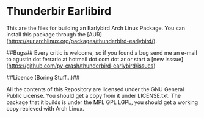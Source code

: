 # Thunderbir Earlibird #

This are the files for building an Earlybird Arch Linux Package.
You can install this package through the [AUR] (https://aur.archlinux.org/packages/thunderbird-earlybird/).

##Bugs##
Every critic is welcome, so if you found a bug send me an e-mail to agustin dot ferrario at hotmail dot com dot ar or start a [new isssue] (https://github.com/py-crash/thunderbird-earlybird/issues)

##Licence (Boring Stuff...)##

All the contents of this Repository are licensed under the GNU General Public License. You should get a copy from it under LICENSE.txt.
The package that it builds is under the MPL GPL LGPL, you should get a working copy recieved with Arch Linux.

